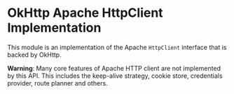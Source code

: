 OkHttp Apache HttpClient Implementation
=======================================

This module is an implementation of the Apache `HttpClient` interface that is backed by OkHttp.

**Warning**: Many core features of Apache HTTP client are not implemented by this API. This includes
the keep-alive strategy, cookie store, credentials provider, route planner and others.
